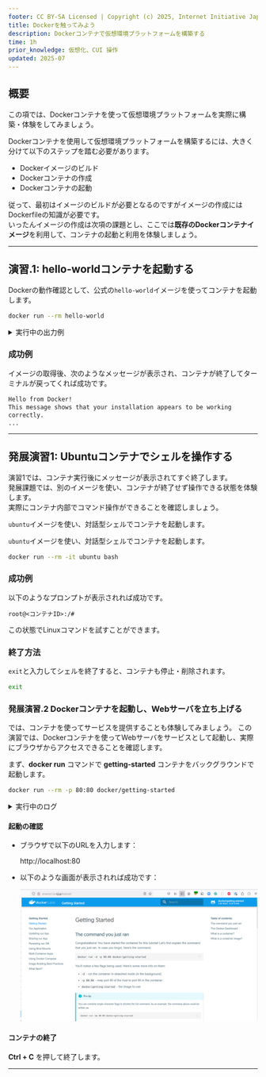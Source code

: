 ```yaml
---
footer: CC BY-SA Licensed | Copyright (c) 2025, Internet Initiative Japan Inc.
title: Dockerを触ってみよう
description: Dockerコンテナで仮想環境プラットフォームを構築する
time: 1h
prior_knowledge: 仮想化、CUI 操作
updated: 2025-07
---
```


<header-table/>

## 概要

この項では、Dockerコンテナを使って仮想環境プラットフォームを実際に構築・体験をしてみましょう。

Dockerコンテナを使用して仮想環境プラットフォームを構築するには、大きく分けて以下のステップを踏む必要があります。

- Dockerイメージのビルド
- Dockerコンテナの作成
- Dockerコンテナの起動

従って、最初はイメージのビルドが必要となるのですがイメージの作成にはDockerfileの知識が必要です。  
いったんイメージの作成は次項の課題とし、ここでは**既存のDockerコンテナイメージ**を利用して、コンテナの起動と利用を体験しましょう。

---

## 演習.1: hello-worldコンテナを起動する

Dockerの動作確認として、公式の`hello-world`イメージを使ってコンテナを起動します。

```bash
docker run --rm hello-world
```

<details><summary>実行中の出力例</summary>

```bash
Unable to find image 'docker/hello-world:latest' locally
latest: Pulling from docker/hello-world
c158987b0551: Pull complete
1e35f6679fab: Pull complete
cb9626c74200: Pull complete
b6334b6ace34: Pull complete
f1d1c9928c82: Pull complete
9b6f639ec6ea: Pull complete
ee68d3549ec8: Pull complete
33e0cbbb4673: Pull complete
4f7e34c2de10: Pull complete
Digest: sha256:d79336f4812b6547a53e735480dde67f8f8f7071b414fbd9297609ffb989abc1
Status: Downloaded newer image for docker/hello-world:latest
89e2c9780f5caf3b5250013e002e8aaf9f8ea74c2e940eca49b890dfc019ab5e
```

</details>

### 成功例

イメージの取得後、次のようなメッセージが表示され、コンテナが終了してターミナルが戻ってくれば成功です。


```text
Hello from Docker!
This message shows that your installation appears to be working correctly.
...
```


---

## 発展演習1: Ubuntuコンテナでシェルを操作する

演習1では、コンテナ実行後にメッセージが表示されてすぐ終了します。  
発展課題では、別のイメージを使い、コンテナが終了せず操作できる状態を体験します。  
実際にコンテナ内部でコマンド操作ができることを確認しましょう。

`ubuntu`イメージを使い、対話型シェルでコンテナを起動します。


`ubuntu`イメージを使い、対話型シェルでコンテナを起動します。

```bash
docker run --rm -it ubuntu bash
```

### 成功例

以下のようなプロンプトが表示されれば成功です。

```text
root@<コンテナID>:/#
```

この状態でLinuxコマンドを試すことができます。

### 終了方法

`exit`と入力してシェルを終了すると、コンテナも停止・削除されます。

```bash
exit
```

### 発展演習.2 Dockerコンテナを起動し、Webサーバを立ち上げる

では、コンテナを使ってサービスを提供することも体験してみましょう。
この演習では、Dockerコンテナを使ってWebサーバをサービスとして起動し、実際にブラウザからアクセスできることを確認します。

まず、**docker run** コマンドで **getting-started** コンテナをバックグラウンドで起動します。

```bash
docker run --rm -p 80:80 docker/getting-started
```

<details><summary>実行中のログ</summary>

```bash
Unable to find image 'docker/getting-started:latest' locally
latest: Pulling from docker/getting-started
c158987b0551: Pull complete
1e35f6679fab: Pull complete
cb9626c74200: Pull complete
b6334b6ace34: Pull complete
f1d1c9928c82: Pull complete
9b6f639ec6ea: Pull complete
ee68d3549ec8: Pull complete
33e0cbbb4673: Pull complete
4f7e34c2de10: Pull complete
Digest: sha256:d79336f4812b6547a53e735480dde67f8f8f7071b414fbd9297609ffb989abc1
Status: Downloaded newer image for docker/getting-started:latest
89e2c9780f5caf3b5250013e002e8aaf9f8ea74c2e940eca49b890dfc019ab5e
```

</details>

#### 起動の確認

- ブラウザで以下のURLを入力します：

  http://localhost:80

- 以下のような画面が表示されれば成功です：

  ![getting-started](./images/getting-started.png)

#### コンテナの終了

**Ctrl + C** を押して終了します。

---
<credit-footer/>